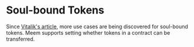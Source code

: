 # Soul-bound Tokens

Since [Vitalik's article](https://vitalik.ca/general/2022/01/26/soulbound.html), more use cases are being discovered for soul-bound tokens. Meem supports setting whether tokens in a contract can be transferred.
